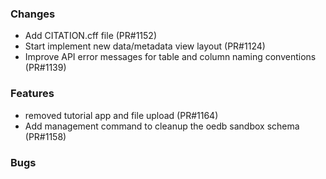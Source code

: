 <!--
SPDX-FileCopyrightText: 2025 Jonas Huber <jonas.huber@rl-institut.de>

SPDX-License-Identifier: CC0-1.0
-->

### Changes

- Add CITATION.cff file (PR#1152)
- Start implement new data/metadata view layout (PR#1124)
- Improve API error messages for table and column naming conventions (PR#1139)

### Features

- removed tutorial app and file upload (PR#1164)
- Add management command to cleanup the oedb sandbox schema (PR#1158)

### Bugs
